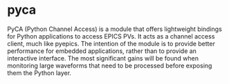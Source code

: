 # pyca

PyCA (Python Channel Access) is a module that offers lightweight bindings for Python applications
to access EPICS PVs. It acts as a channel access client, much like pyepics. The intention of the
module is to provide better performance for embedded applications, rather than to provide an
interactive interface. The most significant gains will be found when monitoring large waveforms
that need to be processed before exposing them the Python layer.
